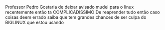 Professor Pedro
Gostaria de deixar avisado mudei para o linux recentemente então ta COMPLICADISSIMO
De reaprender tudo então caso coisas deem errado saiba que tem grandes chances de ser culpa do BIGLINUX
que estou usando
